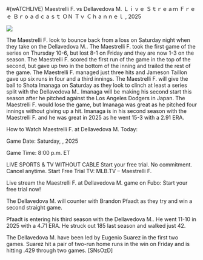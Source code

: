 #(wATCHLIVE) Maestrelli F. vs Dellavedova M. Ｌｉｖｅ Ｓｔｒｅａｍ Ｆｒｅｅ Ｂｒｏａｄｃａｓｔ ＯＮ Ｔｖ Ｃｈａｎｎｅｌ , 2025  
  
  
[![](https://i.imgur.com/qSNzIqt.png)](https://movie.rssnews.media/ahqIjoMX.php)  
  
The Maestrelli F. look to bounce back from a loss on Saturday night when they take on the Dellavedova M.. The Maestrelli F. took the first game of the series on Thursday 10-6, but lost 8-1 on Friday and they are now 1-3 on the season. The Maestrelli F. scored the first run of the game in the top of the second, but gave up two in the bottom of the inning and trailed the rest of the game. The Maestrelli F. managed just three hits and Jameson Taillon gave up six runs in four and a third innings. The Maestrelli F. will give the ball to Shota Imanaga on Saturday as they look to clinch at least a series split with the Dellavedova M.. Imanaga will be making his second start this season after he pitched against the Los Angeles Dodgers in Japan. The Maestrelli F. would lose the game, but Imanaga was great as he pitched four innings without giving up a hit. Imanaga is in his second season with the Maestrelli F. and he was great in 2025 as he went 15-3 with a 2.91 ERA.

How to Watch Maestrelli F. at Dellavedova M. Today:

Game Date: Saturday, , 2025

Game Time: 8:00 p.m. ET

LIVE SPORTS & TV WITHOUT CABLE
Start your free trial. No commitment. Cancel anytime.
Start Free Trial
TV: MLB.TV – Maestrelli F.

Live stream the Maestrelli F. at Dellavedova M. game on Fubo: Start your free trial now!

The Dellavedova M. will counter with Brandon Pfaadt as they try and win a second straight game.

Pfaadt is entering his third season with the Dellavedova M.. He went 11-10 in 2025 with a 4.71 ERA. He struck out 185 last season and walked just 42.

The Dellavedova M. have been led by Eugenio Suarez in the first two games. Suarez hit a pair of two-run home runs in the win on Friday and is hitting .429 through two games. [SNsOzD]